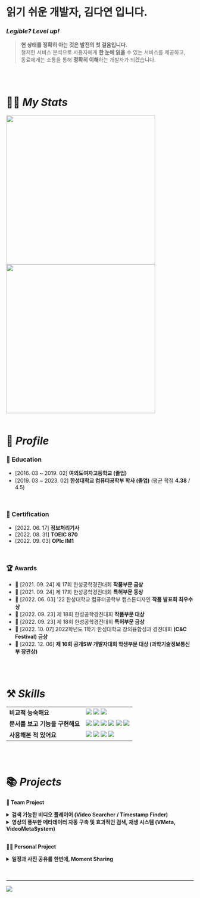 # 읽기 쉬운 개발자, 김다연 입니다.

### ***Legible? Level up!***

> **현 상태를 정확히 아는 것은 발전의 첫 걸음입니다.** <br/>
> 철저한 서비스 분석으로 사용자에게 **한 눈에 읽을** 수 있는 서비스를 제공하고, <br/>
> 동료에게는 소통을 통해 **정확히 이해**하는 개발자가 되겠습니다.

<br/>
<br/>

# 👩‍💻 *My Stats*

<img src="https://github-readme-stats.vercel.app/api?username=yeondelight&hide_title=true&show_icons=true&include_all_commits=true&disable_animations=true&theme=vue" width="400px">
<img src="http://mazassumnida.wtf/api/v2/generate_badge?boj=ydelight" width="400px">

<br/>
<br/>

# 🔎 *Profile*


### 🏫 Education

- [2016. 03 ~ 2019. 02]   **여의도여자고등학교 (졸업)**
- [2019. 03 ~ 2023. 02]   **한성대학교 컴퓨터공학부 학사 (졸업)** (평균 학점 **4.38** / 4.5)
    
<br/>

### 📜 Certification

- [2022. 06. 17] **정보처리기사**
- [2022. 08. 31] **TOEIC 870**
- [2022. 09. 03] **OPIc IM1**

<br/>

### 🏆 Awards

- 🥈 [2021. 09. 24] 제 17회 한성공학경진대회 **작품부문 금상**
- 🥉 [2021. 09. 24] 제 17회 한성공학경진대회 **특허부문 동상**
- 🥇 [2022. 06. 03] '22 한성대학교 컴퓨터공학부 캡스톤디자인 **작품 발표회 최우수상**
- 🥇 [2022. 09. 23] 제 18회 한성공학경진대회 **작품부문 대상**
- 🥇 [2022. 09. 23] 제 18회 한성공학경진대회 **특허부문 금상**
- 🥈 [2022. 10. 07] 2022학년도 1학기 한성대학교 창의융합성과 경진대회 **(C&C Festival) 금상**
- 🥇 [2022. 12. 06] **제 16회 공개SW 개발자대회 학생부문 대상 (과학기술정보통신부 장관상)**

<br>
<br>


# ⚒️ *Skills*

|  |  |
| --- | --- |
| **비교적 능숙해요** | <img src="https://img.shields.io/badge/Java-007396?style=for-the-badge&logo=OpenJDK&logoColor=white"/></a> <img src="https://img.shields.io/badge/Python-3766AB?style=for-the-badge&logo=Python&logoColor=white"/></a> <img src="https://img.shields.io/badge/Flask-000000?style=for-the-badge&logo=Flask&logoColor=white"/></a> |
| **문서를 보고 기능을 구현해요** | <img src="https://img.shields.io/badge/Mysql-E6B91E?style=for-the-badge&logo=MySql&logoColor=white"/></a> <img src="https://img.shields.io/badge/HTML-E34F26?style=for-the-badge&logo=html5&logoColor=white"/></a> <img src="https://img.shields.io/badge/CSS-1572B6?style=for-the-badge&logo=css3&logoColor=white"/></a> <img src="https://img.shields.io/badge/Javascript-F7DF1E?style=for-the-badge&logo=Javascript&logoColor=white"/></a> <img src="https://img.shields.io/badge/Github-181717?style=for-the-badge&logo=Github&logoColor=white"/></a> <img src="https://img.shields.io/badge/Linux-FCC624?style=for-the-badge&logo=Linux&logoColor=white"/></a> |
| **사용해본 적 있어요** | <img src="https://img.shields.io/badge/Android-3DDC84?style=for-the-badge&logo=Android&logoColor=white"/></a> <img src="https://img.shields.io/badge/kotlin-%230095D5.svg?&style=for-the-badge&logo=kotlin&logoColor=white"/></a> <img src="https://img.shields.io/badge/Swift-F05138?style=for-the-badge&logo=Swift&logoColor=white"/></a> <img src="https://img.shields.io/badge/Firebase-FFCA28?style=for-the-badge&logo=Firebase&logoColor=white"/></a> |

<br/>
<br/>


# 📚  *Projects*

<b> 👬 Team Project </b> 

  <details>
  <summary><b>검색 가능한 비디오 플레이어 (Video Searcher / Timestamp Finder)</b></summary>
  <div markdown="1">
    <br>
    <a href="https://github.com/HSTACK-2022/VideoSearcher"><img src="https://user-images.githubusercontent.com/73868349/187857334-510a3c9f-5667-46f8-bbd3-a80be5d59d63.jpg" alt="VideoSearcher" width = "480" height="270" /></a><br>

    Video Searcher (Timestamp Finder)는 영상 내 키워드와 이미지를 바탕으로 한 검색 시스템을 구축해
    사용자에게 효율적인 영상 시청을 제공하는 Android Application입니다.

  - 개발 기간 : 2021.06 ~ 2021.09
    <br>
  - 핵심 기술
    - FFmpeg과 ETRI STT API를 이용한 영상의 스크립트 추출
    - OpenCV를 활용한 영상 내 장면 변화 감지 및 추출
    <br>
  - **⚙BACKEND** 담당
    - Java 기반의 Android application 틀 제작
    - ffmpeg과 ETRI STT API를 이용한 영상의 스크립트 추출 기능 구현
    - OpenCV를 활용한 영상 내 장면 변화 감지 및 추출 기능 구현
    <br/>
    <br/>
  </div>
  </details>

  <details>
  <summary><b>영상의 풍부한 메타데이터 자동 구축 및 효과적인 검색, 재생 시스템 (VMeta, VideoMetaSystem)</b></summary>
  <div markdown="1">
    <br>
    <a href="https://github.com/HSTACK-2022/VideoMetaSystem"><img src="https://user-images.githubusercontent.com/73868349/171586152-85d907ca-51e4-4186-998c-c3c808e651e2.jpg" alt="VMeta" width = "480" height="270"/></a><br>

    Video Meta System (이하 VMeta)는 영상의 메타데이터를 자동으로 구축해
    사용자에게 세밀하고 용이한 검색을 가능하게 하는 시스템입니다.

  - 개발 기간 : 2022.01 ~ 2021.11
    <br>
  - 핵심 기술
    - MySQL로 메타데이터 관리가 가능한 Flask 서버
    - Tensorflow의 Keras와 OpenCV, ffmpeg 등 다양한 기술을 활용해 풍부한 메타데이터를 생성
    - HTML, CSS, Javascript를 이용한 웹 홈페이지 제작
    - 직접 개발한 Deep Rank 알고리즘을 활용하여 영상 검색의 정확도 향상
    <br>
  - **🔧PM 및 ⚙BACKEND** 담당
    - Github을 이용하여 프로젝트 전반 관리
    - Django, Flask를 이용하여 시스템 뼈대 구현
    - OpenCV, ffmpeg 등을 활용해 풍부한 메타데이터 생성 → API화
    <br/>
    <br/>
  </div>
  </details>    

<br>

<b> 🙍‍♀️ Personal Project </b> 

  <details>
  <summary><b>일정과 사진 공유를 한번에, Moment Sharing</b></summary>
  <div markdown="1">
    <br>
    <a href="https://github.com/yeondelight/MomentSharing"><img src="https://user-images.githubusercontent.com/73868349/213384045-fb8f7f08-e2b9-4ba3-9280-49c2bfdf8c3d.png" alt="VMeta" width = "480" height="270"/></a><br>

    MomentSharing은 각 일정마다 앨범을 생성하고,
    사진 업로드 및 해당 사진에 대한 감정을 공유하는 iOS 어플리케이션입니다.

  - 개발 기간 : 2022.05
    <br>
  - 핵심 기술
    - Firebase를 이용한 로그인 및 데이터 관리
    <br/>
    <br/>
  </div>
  </details>  


<br/>
<br/>

---
<a href="https://hits.seeyoufarm.com"><img src="https://hits.seeyoufarm.com/api/count/incr/badge.svg?url=https%3A%2F%2Fgithub.com%2Fyeondelight&count_bg=%2341B883&title_bg=%23CDC2C2&icon=github.svg&icon_color=%23E7E7E7&title=hits&edge_flat=false"/></a>
